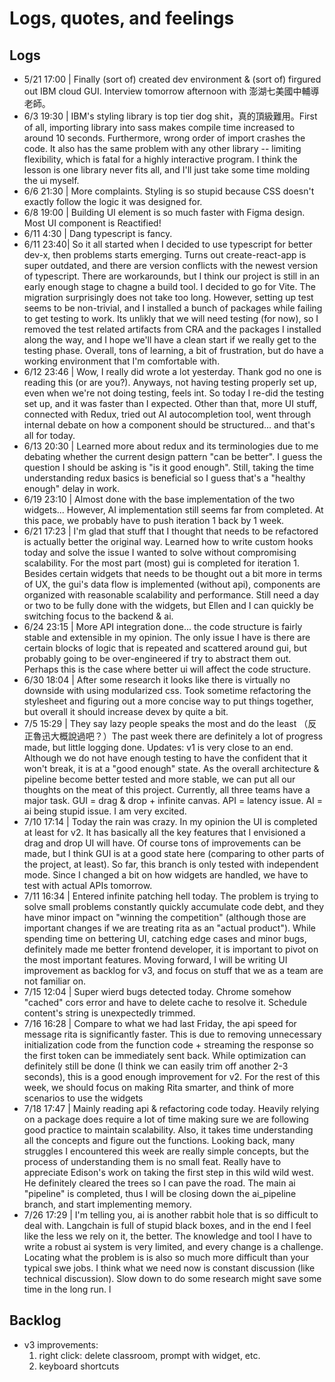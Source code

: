 # Logs, quotes, and feelings

## Logs

- 5/21 17:00 | Finally (sort of) created dev environment & (sort of) firgured out IBM cloud GUI. Interview tomorrow afternoon with 澎湖七美國中輔導老師。
- 6/3 19:30 | IBM's styling library is top tier dog shit，真的頂級難用。First of all, importing library into sass makes compile time increased to around 10 seconds. Furthermore, wrong order of import crashes the code. It also has the same problem with any other library -- limiting flexibility, which is fatal for a highly interactive program. I think the lesson is one library never fits all, and I'll just take some time molding the ui myself.
- 6/6 21:30 | More complaints. Styling is so stupid because CSS doesn't exactly follow the logic it was designed for.
- 6/8 19:00 | Building UI element is so much faster with Figma design. Most UI component is Reactified!
- 6/11 4:30 | Dang typescript is fancy.
- 6/11 23:40| So it all started when I decided to use typescript for better dev-x, then problems starts emerging. Turns out create-react-app is super outdated, and there are version conflicts with the newest version of typescript. There are workarounds, but I think our project is still in an early enough stage to chagne a build tool. I decided to go for Vite. The migration surprisingly does not take too long. However, setting up test seems to be non-trivial, and I installed a bunch of packages while failing to get testing to work. Its unlikly that we will need testing (for now), so I removed the test related artifacts from CRA and the packages I installed along the way, and I hope we'll have a clean start if we really get to the testing phase. Overall, tons of learning, a bit of frustration, but do have a working environment that I'm comfortable with.
- 6/12 23:46 | Wow, I really did wrote a lot yesterday. Thank god no one is reading this (or are you?). Anyways, not having testing properly set up, even when we're not doing testing, feels int. So today I re-did the testing set up, and it was faster than I expected. Other than that, more UI stuff, connected with Redux, tried out AI autocompletion tool, went through internal debate on how a component should be structured... and that's all for today.
- 6/13 20:30 | Learned more about redux and its terminologies due to me debating whether the current design pattern "can be better". I guess the question I should be asking is "is it good enough". Still, taking the time understanding redux basics is beneficial so I guess that's a "healthy enough" delay in work.
- 6/19 23:10 | Almost done with the base implementation of the two widgets... However, AI implementation still seems far from completed. At this pace, we probably have to push iteration 1 back by 1 week.
- 6/21 17:23 | I'm glad that stuff that I thought that needs to be refactored is actually better the original way. Learned how to write custom hooks today and solve the issue I wanted to solve without compromising scalability. For the most part (most) gui is completed for iteration 1. Besides certain widgets that needs to be thought out a bit more in terms of UX, the gui's data flow is implemented (without api), components are organized with reasonable scalability and performance. Still need a day or two to be fully done with the widgets, but Ellen and I can quickly be switching focus to the backend & ai.
- 6/24 23:15 | More API integration done... the code structure is fairly stable and extensible in my opinion. The only issue I have is there are certain blocks of logic that is repeated and scattered around gui, but probably going to be over-engineered if try to abstract them out. Perhaps this is the case where better ui will affect the code structure.
- 6/30 18:04 | After some research it looks like there is virtually no downside with using modularized css. Took sometime refactoring the stylesheet and figuring out a more concise way to put things together, but overall it should increase devex by quite a bit.
- 7/5 15:29 | They say lazy people speaks the most and do the least （反正魯迅大概說過吧？）The past week there are definitely a lot of progress made, but little logging done. Updates: v1 is very close to an end. Although we do not have enough testing to have the confident that it won't break, it is at a "good enough" state. As the overall architecture & pipeline become better tested and more stable, we can put all our thoughts on the meat of this project. Currently, all three teams have a major task. GUI = drag & drop + infinite canvas. API = latency issue. AI = ai being stupid issue. I am very excited.
- 7/10 17:14 | Today the rain was crazy. In my opinion the UI is completed at least for v2. It has basically all the key features that I envisioned a drag and drop UI will have. Of course tons of improvements can be made, but I think GUI is at a good state here (comparing to other parts of the project, at least). So far, this branch is only tested with independent mode. Since I changed a bit on how widgets are handled, we have to test with actual APIs tomorrow.
- 7/11 16:34 | Entered infinite patching hell today. The problem is trying to solve small problems constantly quickly accumulate code debt, and they have minor impact on "winning the competition" (although those are important changes if we are treating rita as an "actual product"). While spending time on bettering UI, catching edge cases and minor bugs, definitely made me better frontend developer, it is important to pivot on the most important features. Moving forward, I will be writing UI improvement as backlog for v3, and focus on stuff that we as a team are not familiar on.
- 7/15 12:04 | Super wierd bugs detected today. Chrome somehow "cached" cors error and have to delete cache to resolve it. Schedule content's string is unexpectedly trimmed.
- 7/16 16:28 | Compare to what we had last Friday, the api speed for message rita is significantly faster. This is due to removing unnecessary initialization code from the function code + streaming the response so the first token can be immediately sent back. While optimization can definitely still be done (I think we can easily trim off another 2-3 seconds), this is a good enough improvement for v2. For the rest of this week, we should focus on making Rita smarter, and think of more scenarios to use the widgets
- 7/18 17:47 | Mainly reading api & refactoring code today. Heavily relying on a package does require a lot of time making sure we are following good practice to maintain scalability. Also, it takes time understanding all the concepts and figure out the functions. Looking back, many struggles I encountered this week are really simple concepts, but the process of understanding them is no small feat. Really have to appreciate Edison's work on taking the first step in this wild wild west. He definitely cleared the trees so I can pave the road. The main ai "pipeline" is completed, thus I will be closing down the ai_pipeline branch, and start implementing memory.
- 7/26 17:29 | I'm telling you, ai is another rabbit hole that is so difficult to deal with. Langchain is full of stupid black boxes, and in the end I feel like the less we rely on it, the better. The knowledge and tool I have to write a robust ai system is very limited, and every change is a challenge. Locating what the problem is is also so much more difficult than your typical swe jobs. I think what we need now is constant discussion (like technical discussion). Slow down to do some research might save some time in the long run.
  l

## Backlog

- v3 improvements:
  1. right click: delete classroom, prompt with widget, etc.
  2. keyboard shortcuts
